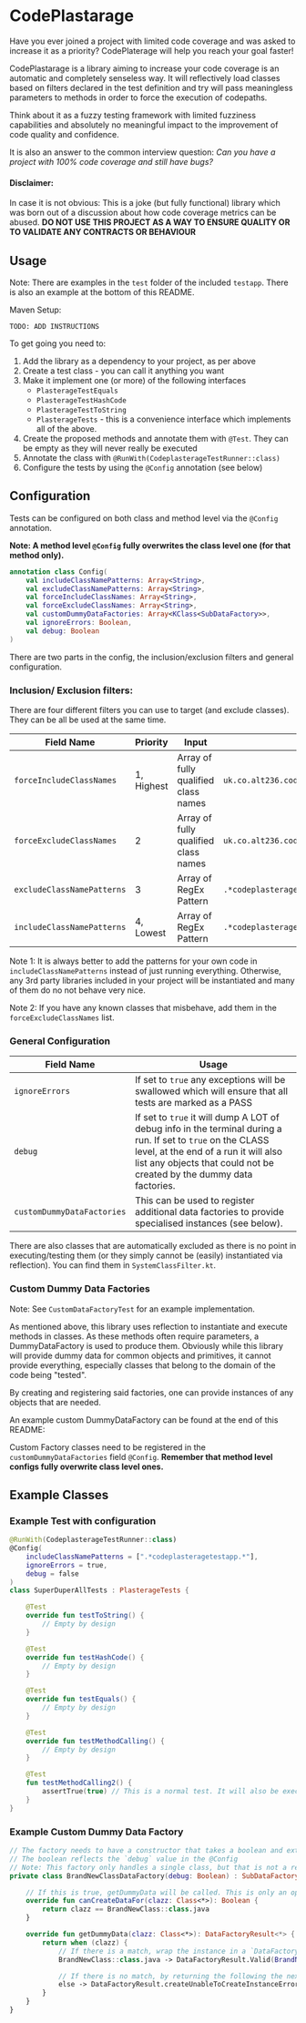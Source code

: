 # CodePlastarage

Have you ever joined a project with limited code coverage and was asked to increase it as a priority? CodePlaterage will
help
you reach your goal faster!

CodePlastarage is a library aiming to increase your code coverage is an automatic and completely senseless way. It will
reflectively load classes based on filters declared in the test definition and try will pass meaningless
parameters to methods in order to force the execution of codepaths.

Think about it as a fuzzy testing framework with limited fuzziness capabilities and absolutely no meaningful impact to
the improvement of code quality and confidence.

It is also an answer to the common interview question: _Can you have a project with 100% code coverage and still have
bugs?_

#### Disclaimer:

In case it is not obvious: This is a joke (but fully functional) library which was born out of a discussion about how
code coverage metrics can be abused.
**DO NOT USE THIS PROJECT AS A WAY TO ENSURE QUALITY OR TO VALIDATE ANY CONTRACTS OR BEHAVIOUR**

## Usage

Note: There are examples in the `test` folder of the included `testapp`. There is also an example at the bottom of this
README.

Maven Setup:

```
TODO: ADD INSTRUCTIONS
```

To get going you need to:

1. Add the library as a dependency to your project, as per above
2. Create a test class - you can call it anything you want
3. Make it implement one (or more) of the following interfaces
    * `PlasterageTestEquals`
    * `PlasterageTestHashCode`
    * `PlasterageTestToString`
    * `PlasterageTests` - this is a convenience interface which implements all of the above.
4. Create the proposed methods and annotate them with `@Test`. They can be empty as they will never really be executed
5. Annotate the class with `@RunWith(CodeplasterageTestRunner::class)`
6. Configure the tests by using the `@Config` annotation (see below)

## Configuration

Tests can be configured on both class and method level via the `@Config` annotation.

**Note: A method level `@Config` fully overwrites the class level one (for that method only).**

```kotlin
annotation class Config(
    val includeClassNamePatterns: Array<String>,
    val excludeClassNamePatterns: Array<String>,
    val forceIncludeClassNames: Array<String>,
    val forceExcludeClassNames: Array<String>,
    val customDummyDataFactories: Array<KClass<SubDataFactory>>,
    val ignoreErrors: Boolean,
    val debug: Boolean
)
```

There are two parts in the config, the inclusion/exclusion filters and general configuration.

### Inclusion/ Exclusion filters:

There are four different filters you can use to target (and exclude classes). They can be all be used at the same time.

| Field Name                 | Priority   | Input                                | Example                                    |
|----------------------------|------------|--------------------------------------|--------------------------------------------|
| `forceIncludeClassNames`   | 1, Highest | Array of fully qualified class names | `uk.co.alt236.codeplasteragetestapp.FOO$1` |
| `forceExcludeClassNames`   | 2          | Array of fully qualified class names | `uk.co.alt236.codeplasteragetestapp.FOO$1` |
| `excludeClassNamePatterns` | 3          | Array of RegEx Pattern               | `.*codeplasteragetestapp.*`                |
| `includeClassNamePatterns` | 4, Lowest  | Array of RegEx Pattern               | `.*codeplasteragetestapp.*`                |

Note 1: It is always better to add the patterns for your own code in `includeClassNamePatterns` instead of just running
everything. Otherwise, any 3rd party libraries included in your project will be instantiated and many of them do no not
behave very nice.

Note 2: If you have any known classes that misbehave, add them in the `forceExcludeClassNames` list.

### General Configuration

| Field Name                 | Usage                                                                                                                                                                                                                         |
|----------------------------|-------------------------------------------------------------------------------------------------------------------------------------------------------------------------------------------------------------------------------|
| `ignoreErrors `            | If set to `true` any exceptions will be swallowed which will ensure that all tests are marked as a PASS                                                                                                                       |
| `debug`                    | If set to `true` it will dump A LOT of debug info in the terminal during a run. If set to `true` on the CLASS level, at the end of a run it will also list any objects that could not be created by the dummy data factories. |
| `customDummyDataFactories` | This can be used to register additional data factories to provide specialised instances (see below).                                                                                                                          |

There are also classes that are automatically excluded as there is no point in executing/testing them (or they simply
cannot be (easily) instantiated via reflection). You can find them in `SystemClassFilter.kt`.

### Custom Dummy Data Factories

Note: See `CustomDataFactoryTest` for an example implementation.

As mentioned above, this library uses reflection to instantiate and execute methods in classes. As these methods often
require parameters, a DummyDataFactory is used to produce them.
Obviously while this library will provide dummy data for common objects and primitives, it cannot provide everything,
especially classes that belong to the domain of the code being "tested".

By creating and registering said factories, one can provide instances of any objects that are needed.

An example custom DummyDataFactory can be found at the end of this README:

Custom Factory classes need to be registered in the `customDummyDataFactories` field `@Config`. **Remember that method
level configs fully overwrite class level ones.**

## Example Classes

### Example Test with configuration

```kotlin
@RunWith(CodeplasterageTestRunner::class)
@Config(
    includeClassNamePatterns = [".*codeplasteragetestapp.*"],
    ignoreErrors = true,
    debug = false
)
class SuperDuperAllTests : PlasterageTests {

    @Test
    override fun testToString() {
        // Empty by design
    }

    @Test
    override fun testHashCode() {
        // Empty by design
    }

    @Test
    override fun testEquals() {
        // Empty by design
    }

    @Test
    override fun testMethodCalling() {
        // Empty by design
    }

    @Test
    fun testMethodCalling2() {
        assertTrue(true) // This is a normal test. It will also be executed, but it cannot be configured.
    }
}
```


### Example Custom Dummy Data Factory
```kotlin
// The factory needs to have a constructor that takes a boolean and extend SubDataFactory
// The boolean reflects the `debug` value in the @Config
// Note: This factory only handles a single class, but that is not a requirement. 
private class BrandNewClassDataFactory(debug: Boolean) : SubDataFactory(debug) {

    // If this is true, getDummyData will be called. This is only an optimisation, it can be set to return `true`
    override fun canCreateDataFor(clazz: Class<*>): Boolean {
        return clazz == BrandNewClass::class.java
    }

    override fun getDummyData(clazz: Class<*>): DataFactoryResult<*> {
        return when (clazz) {
            // If there is a match, wrap the instance in a `DataFactoryResult.Valid` object
            BrandNewClass::class.java -> DataFactoryResult.Valid(BrandNewClass(), clazz)

            // If there is no match, by returning the following the next SubDataFactory will be used
            else -> DataFactoryResult.createUnableToCreateInstanceError(this, clazz)
        }
    }
}
```